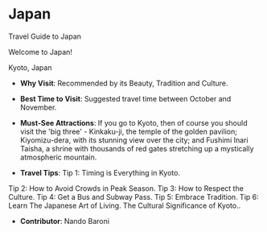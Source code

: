 # Japan
Travel Guide to Japan

Welcome to Japan!

Kyoto, Japan

  - **Why Visit**: Recommended by its Beauty, Tradition and Culture.
    
  - **Best Time to Visit**: Suggested travel time between October and November.
    
  - **Must-See Attractions**: If you go to Kyoto, then of course you should visit the 'big three' - Kinkaku-ji, the temple of the golden pavilion; Kiyomizu-dera, with its stunning view over the city; and Fushimi Inari Taisha, a shrine with thousands of red gates stretching up a mystically atmospheric mountain.
    
  - **Travel Tips**: Tip 1: Timing is Everything in Kyoto.

Tip 2: How to Avoid Crowds in Peak Season.
Tip 3: How to Respect the Culture.
Tip 4: Get a Bus and Subway Pass.
Tip 5: Embrace Tradition.
Tip 6: Learn The Japanese Art of Living.
The Cultural Significance of Kyoto..
  
  - **Contributor**: Nando Baroni
